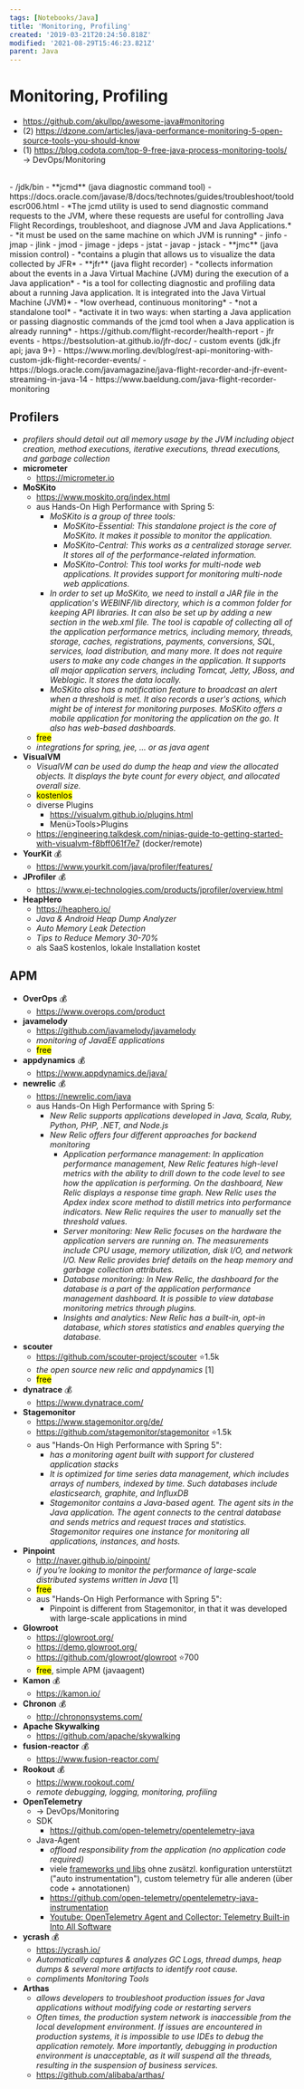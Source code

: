 ```yaml
---
tags: [Notebooks/Java]
title: 'Monitoring, Profiling'
created: '2019-03-21T20:24:50.818Z'
modified: '2021-08-29T15:46:23.821Z'
parent: Java
---
```


# Monitoring, Profiling
- https://github.com/akullpp/awesome-java#monitoring
- (2) https://dzone.com/articles/java-performance-monitoring-5-open-source-tools-you-should-know
- (1) https://blog.codota.com/top-9-free-java-process-monitoring-tools/
<br/>→ DevOps/Monitoring
<br/>
- /jdk/bin
  - **jcmd** (java diagnostic command tool)
    - https://docs.oracle.com/javase/8/docs/technotes/guides/troubleshoot/tooldescr006.html
    - *The jcmd utility is used to send diagnostic command requests to the JVM, where these requests are useful for controlling Java Flight Recordings, troubleshoot, and diagnose JVM and Java Applications.*
    - *it must be used on the same machine on which JVM is running*
  - jinfo
  - jmap
  - jlink
  - jmod
  - jimage
  - jdeps
  - jstat
  - javap
  - jstack
  - **jmc** (java mission control)
      - *contains a plugin that allows us to visualize the data collected by JFR*
  - **jfr** (java flight recorder)
    - *collects information about the events in a Java Virtual Machine (JVM) during the execution of a Java application*
    - *is a tool for collecting diagnostic and profiling data about a running Java application. It is integrated into the Java Virtual Machine (JVM)*
    - *low overhead, continuous monitoring*
    - *not a standalone tool*
    - *activate it in two ways: when starting a Java application or
      passing diagnostic commands of the jcmd tool when a Java application is already running*
    - https://github.com/flight-recorder/health-report
    - jfr events
      - https://bestsolution-at.github.io/jfr-doc/
      - custom events (jdk.jfr api; java 9+)
        - https://www.morling.dev/blog/rest-api-monitoring-with-custom-jdk-flight-recorder-events/
    - https://blogs.oracle.com/javamagazine/java-flight-recorder-and-jfr-event-streaming-in-java-14
    - https://www.baeldung.com/java-flight-recorder-monitoring


## Profilers
- *profilers should detail out all memory usage by the JVM including object creation, method executions, iterative executions, thread executions, and garbage collection*
- **micrometer**
  - https://micrometer.io
- **MoSKito**
  - https://www.moskito.org/index.html
  - aus Hands-On High Performance with Spring 5:
    - *MoSKito	is	a	group	of	three	tools:*
      - *MoSKito-Essential:	This	standalone	project	is	the	core	of	MoSKito.	It makes	it	possible	to	monitor	the	application.*
      - *MoSKito-Central:	This	works	as	a	centralized	storage	server.	It	stores	all of	the	performance-related	information.*
      - *MoSKito-Control:	This	tool	works	for	multi-node	web	applications.	It provides	support	for	monitoring	multi-node	web	applications.*
    - *In	order	to	set	up	MoSKito,	we	need	to	install	a	JAR	file	in	the	application's	WEBINF/lib	directory,	which	is	a	common	folder	for	keeping	API	libraries.	It	can	also be	set	up	by	adding	a	new	section	in	the	web.xml	file.
    The	tool	is	capable	of	collecting	all	of	the	application	performance	metrics, including	memory,	threads,	storage,	caches,	registrations,	payments, conversions,	SQL,	services,	load	distribution,	and	many	more.	It	does	not	require users	to	make	any	code	changes	in	the	application.	It	supports	all	major application	servers,	including	Tomcat,	Jetty,	JBoss,	and	Weblogic.	It	stores	the data	locally.*
    - *MoSKito	also	has	a	notification	feature	to	broadcast	an	alert	when	a	threshold	is met.	It	also	records	a	user's	actions,	which	might	be	of	interest	for	monitoring purposes.	MoSKito	offers	a	mobile	application	for	monitoring	the	application	on the	go.	It	also	has	web-based	dashboards.*
  - <mark>free</mark>
  - *integrations for spring, jee, ... or as java agent*
- **VisualVM**
  - *VisualVM can be used do dump the heap and view the allocated objects. It displays the byte count for every object, and allocated overall size.*
  - <mark>kostenlos</mark>
  - diverse Plugins
    - https://visualvm.github.io/plugins.html
    - Menü>Tools>Plugins
  - https://engineering.talkdesk.com/ninjas-guide-to-getting-started-with-visualvm-f8bff061f7e7 (docker/remote)
- **YourKit** 💰
  - https://www.yourkit.com/java/profiler/features/
- **JProfiler** 💰
  - https://www.ej-technologies.com/products/jprofiler/overview.html
- **HeapHero**
  - https://heaphero.io/
  - *Java & Android Heap Dump Analyzer*
  - *Auto Memory Leak Detection*
  - *Tips to Reduce Memory 30-70%*
  - als SaaS kostenlos, lokale Installation kostet


## APM
- **OverOps** 💰
  - https://www.overops.com/product
- **javamelody**
  - https://github.com/javamelody/javamelody
  - *monitoring of JavaEE applications*
  - <mark>free</mark>
- **appdynamics** 💰
  - https://www.appdynamics.de/java/
- **newrelic** 💰
  - https://newrelic.com/java
  - aus Hands-On High Performance with Spring 5:
    - *New	Relic	supports	applications	developed	in	Java,	Scala,	Ruby,	Python,	PHP, .NET,	and	Node.js*
    - *New	Relic	offers	four	different	approaches	for	backend monitoring*
      - *Application	performance	management:	In	application	performance management,	New	Relic	features	high-level	metrics	with	the	ability	to	drill down	to	the	code	level	to	see	how	the	application	is	performing.	On	the dashboard,	New	Relic	displays	a	response	time	graph.	New	Relic	uses	the Apdex	index	score	method	to	distill	metrics	into	performance	indicators. New	Relic	requires	the	user	to	manually	set	the	threshold	values.*
      - *Server	monitoring:	New	Relic	focuses	on	the	hardware	the	application servers	are	running	on.	The	measurements	include	CPU	usage,	memory utilization,	disk	I/O,	and	network	I/O.	New	Relic	provides	brief	details	on the	heap	memory	and	garbage	collection	attributes.*
      - *Database	monitoring:	In	New	Relic,	the	dashboard	for	the	database	is	a part	of	the	application	performance	management	dashboard.	It	is	possible	to view	database	monitoring	metrics	through	plugins.*
      - *Insights	and	analytics:	New	Relic	has	a	built-in,	opt-in	database,	which stores	statistics	and	enables	querying	the	database.*
- **scouter**
  - https://github.com/scouter-project/scouter ⭐1.5k
  - *the open source new relic and appdynamics* [1]
  - <mark>free</mark>
- **dynatrace** 💰
  - https://www.dynatrace.com/
- **Stagemonitor**
  - https://www.stagemonitor.org/de/
  - https://github.com/stagemonitor/stagemonitor ⭐1.5k
  - aus "Hands-On High Performance with Spring 5":
    - *has	a	monitoring	agent	built	with	support	for	clustered	application stacks*
    - *It is optimized	for	time	series	data management,	which	includes	arrays	of	numbers,	indexed	by	time.	Such databases	include	elasticsearch, graphite, and InfluxDB*
    - *Stagemonitor	contains	a	Java-based	agent.	The	agent	sits	in	the	Java	application. The agent	connects	to	the	central	database	and	sends	metrics	and	request	traces and	statistics.	Stagemonitor	requires	one	instance	for	monitoring	all	applications, instances, and	hosts.*
- **Pinpoint**
  - http://naver.github.io/pinpoint/
  - *if you’re looking to monitor the performance of large-scale distributed systems written in Java* [1]
  - <mark>free</mark>
  - aus "Hands-On High Performance with Spring 5":
    - Pinpoint is	different	from	Stagemonitor,	in that it was developed with large-scale applications in	mind
- **Glowroot**
  - https://glowroot.org/
  - https://demo.glowroot.org/
  - https://github.com/glowroot/glowroot ⭐700
  - <mark>free</mark>, simple APM (javaagent)
- **Kamon** 💰
  - https://kamon.io/
- **Chronon** 💰
  - http://chrononsystems.com/
- **Apache Skywalking**
  - https://github.com/apache/skywalking
- **fusion-reactor** 💰
  - https://www.fusion-reactor.com/
- **Rookout** 💰
  - https://www.rookout.com/
  - *remote debugging, logging, monitoring, profiling*
- **OpenTelemetry**
  - → DevOps/Monitoring
  - SDK
    - https://github.com/open-telemetry/opentelemetry-java
  - Java-Agent
    - *offload responsibility from the application (no application code required)*
    - viele [frameworks und libs](https://github.com/open-telemetry/opentelemetry-java-instrumentation/blob/main/docs/supported-libraries.md#libraries---frameworks) ohne zusätzl. konfiguration unterstützt ("auto instrumentation"), custom telemetry für alle anderen (über code + annotationen)
    - https://github.com/open-telemetry/opentelemetry-java-instrumentation
    - [Youtube: OpenTelemetry Agent and Collector: Telemetry Built-in Into All Software](https://www.youtube.com/watch?v=cHiFSprUqa0)
- **ycrash** 💰
  - https://ycrash.io/
  - *Automatically captures & analyzes GC Logs, thread dumps, heap dumps & several more artifacts to identify root cause.*
  - *compliments Monitoring Tools*
- **Arthas**
  - *allows developers to troubleshoot production issues for Java applications without modifying code or restarting servers*
  - *Often times, the production system network is inaccessible from the local development environment. If issues are encountered in production systems, it is impossible to use IDEs to debug the application remotely. More importantly, debugging in production environment is unacceptable, as it will suspend all the threads, resulting in the suspension of business services.*
  - https://github.com/alibaba/arthas/

